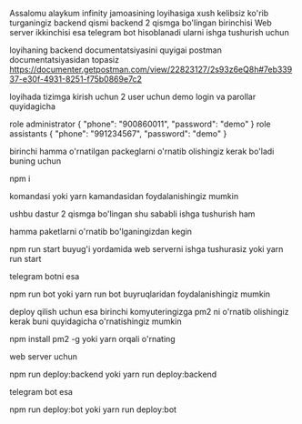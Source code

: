 Assalomu alaykum infinity jamoasining loyihasiga xush kelibsiz ko'rib turganingiz backend qismi backend 2 qismga bo'lingan birinchisi
Web server ikkinchisi esa telegram bot hisoblanadi ularni ishga tushurish uchun

loyihaning backend documentatsiyasini quyigai postman documentatsiyasidan topasiz
https://documenter.getpostman.com/view/22823127/2s93z6eQ8h#7eb33937-e30f-4931-8251-f75b0869e7c2

loyihada tizimga kirish uchun 2 user uchun demo login va parollar quyidagicha

role administrator
{
"phone": "900860011",
"password": "demo"
}
role assistants
{
"phone": "991234567",
"password": "demo"
}

birinchi hamma o'rnatilgan packeglarni o'rnatib olishingiz kerak bo'ladi buning uchun

npm i

komandasi yoki
yarn kamandasidan foydalanishingiz mumkin

ushbu dastur 2 qismga bo'lingan shu sababli ishga tushurish ham

hamma paketlarni o'rnatib bo'lganingizdan kegin

npm run start buyug'i yordamida web serverni ishga tushurasiz
yoki yarn run start

telegram botni esa

npm run bot yoki yarn run bot
buyruqlaridan foydalanishingiz mumkin

deploy qilish uchun esa birinchi komyuteringizga pm2 ni o'rnatib olishingiz kerak buni quyidagicha o'rnatishingiz mumkin

npm install pm2 -g
yoki yarn orqali o'rnating

web server uchun

npm run deploy:backend yoki yarn run deploy:backend

telegram bot esa

npm run deploy:bot yoki yarn run deploy:bot
